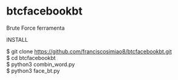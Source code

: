 # btcfacebookbt
Brute Force ferramenta





INSTALL


$ git clone https://github.com/franciscosimiao8/btcfacebookbt.git   
$ cd btcfacebookbt   
$ python3 combin_word.py   
$ python3 face_bt.py   
